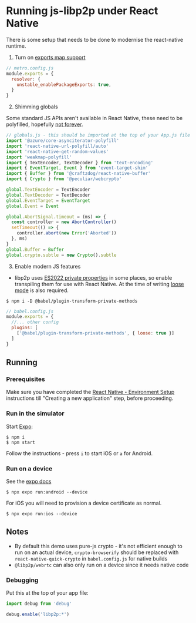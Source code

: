 # Running js-libp2p under React Native

There is some setup that needs to be done to modernise the react-native runtime.

1. Turn on [exports map support](https://reactnative.dev/blog/2023/06/21/package-exports-support)

```js
// metro.config.js
module.exports = {
  resolver: {
    unstable_enablePackageExports: true,
  }
}
```

2. Shimming globals

Some standard JS APIs aren't available in React Native, these need to be polyfilled, hopefully [not forever](https://github.com/facebook/hermes/discussions/1072).

```js
// globals.js - this should be imported at the top of your App.js file
import '@azure/core-asynciterator-polyfill'
import 'react-native-url-polyfill/auto'
import 'react-native-get-random-values'
import 'weakmap-polyfill'
import { TextEncoder, TextDecoder } from 'text-encoding'
import { EventTarget, Event } from 'event-target-shim'
import { Buffer } from '@craftzdog/react-native-buffer'
import { Crypto } from '@peculiar/webcrypto'

global.TextEncoder = TextEncoder
global.TextDecoder = TextDecoder
global.EventTarget = EventTarget
global.Event = Event

global.AbortSignal.timeout = (ms) => {
  const controller = new AbortController()
  setTimeout(() => {
    controller.abort(new Error('Aborted'))
  }, ms)
}
global.Buffer = Buffer
global.crypto.subtle = new Crypto().subtle
```

3. Enable modern JS features

- libp2p uses [ES2022 private properties](https://developer.mozilla.org/en-US/docs/Web/JavaScript/Reference/Classes/Private_properties) in some places, so enable transpiling them for use with React Native. At the time of writing [loose mode](https://2ality.com/2015/12/babel6-loose-mode.html) is also required.

```console
$ npm i -D @babel/plugin-transform-private-methods
```

```js
// babel.config.js
module.exports = {
  //... other config
  plugins: [
    ['@babel/plugin-transform-private-methods', { loose: true }]
  ]
}
```

## Running

### Prerequisites

Make sure you have completed the [React Native - Environment Setup](https://reactnative.dev/docs/environment-setup) instructions till "Creating a new application" step, before proceeding.

### Run in the simulator

Start [Expo](https://expo.dev/):

```console
$ npm i
$ npm start
```

Follow the instructions - press `i` to start iOS or `a` for Android.

### Run on a device

See the [expo docs](https://docs.expo.dev/guides/local-app-development/)

```console
$ npx expo run:android --device
```

For iOS you will need to provision a device certificate as normal.

```console
$ npx expo run:ios --device
```

## Notes

- By default this demo uses pure-js crypto - it's not efficient enough to run on an actual device, `crypto-browserify` should be replaced with `react-native-quick-crypto` in `babel.config.js` for native builds
- `@libp2p/webrtc` can also only run on a device since it needs native code

### Debugging

Put this at the top of your app file:

```js
import debug from 'debug'

debug.enable('libp2p:*')
```
